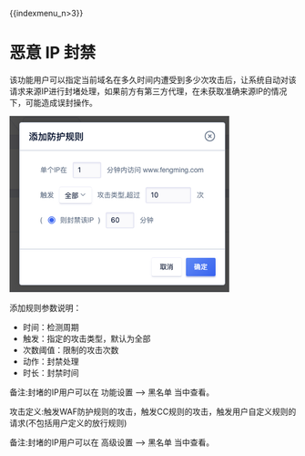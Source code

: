 {{indexmenu_n>3}}

# 恶意 IP 封禁

该功能⽤户可以指定当前域名在多久时间内遭受到多少次攻击后，让系统自动对该请求来源IP进行封堵处理，如果前方有第三方代理，在未获取准确来源IP的情况下，可能造成误封操作。

![waf54.png](/images/opintro/waf54.png)

添加规则参数说明：

  - 时间：检测周期
  - 触发：指定的攻击类型，默认为全部
  - 次数阈值：限制的攻击次数
  - 动作：封禁处理
  - 时长：封禁时间

备注:封堵的IP⽤户可以在 功能设置 —\> ⿊名单 当中查看。

攻击定义:触发WAF防护规则的攻击，触发CC规则的攻击，触发⽤户⾃定义规则的请求(不包括⽤户定义的放行规则)

备注:封堵的IP⽤户可以在 ⾼级设置 —\> ⿊名单 当中查看。
